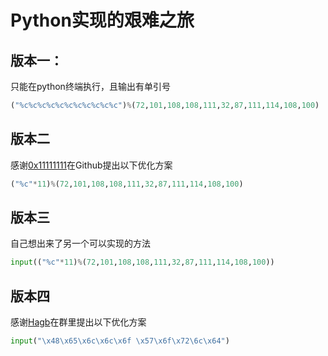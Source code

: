 # Python实现的艰难之旅

## 版本一：

只能在python终端执行，且输出有单引号

```python
("%c%c%c%c%c%c%c%c%c%c%c")%(72,101,108,108,111,32,87,111,114,108,100)
```

## 版本二

感谢[0x11111111](https://github.com/0x11111111)在Github提出以下优化方案

```python
("%c"*11)%(72,101,108,108,111,32,87,111,114,108,100)
```

## 版本三

自己想出来了另一个可以实现的方法

```python
input(("%c"*11)%(72,101,108,108,111,32,87,111,114,108,100))
```

## 版本四

感谢[Hagb](https://github.com/Hagb)在群里提出以下优化方案

```python
input("\x48\x65\x6c\x6c\x6f \x57\x6f\x72\6c\x64")
```

